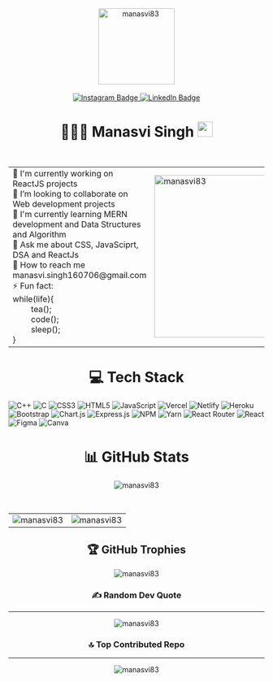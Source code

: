 <div align="center" >
  <img src="https://github.com/manasvi83/manasvi83/assets/103330308/ed7c244b-2654-48ec-92ad-2e4b1d9341af" width="150" align="center" alt="manasvi83" >
</div>
<br>
<div id="badges" align="center">
  <a href="https://instagram.com/manasvi_98">
    <img src="https://img.shields.io/badge/Instagram-%23E4405F.svg?logo=Instagram&logoColor=white" alt="Instagram Badge"/>
  </a>
 
  <a href="https://linkedin.com/in/manasvi98">
    <img src="https://img.shields.io/badge/LinkedIn-%230077B5.svg?logo=linkedin&logoColor=white" alt="LinkedIn Badge"/>
  </a>
  <br>
  <img src="https://visitcount.itsvg.in/api?id=manasvi83&icon=7&color=0" alt=""/>
</div>

<h1 align="center">
  💫😶‍🌫️ Manasvi Singh
  <img src="https://media.giphy.com/media/hvRJCLFzcasrR4ia7z/giphy.gif" alt="manasvi83" width="30px"/>
</h1>
<table>
  <tr>
    <td>
      <div>
       🔭 I'm currently working on ReactJS projects<br>🤝 I’m looking to collaborate on Web development projects<br>🌱 I'm currently learning MERN development and Data Structures and Algorithm<br>💬 Ask me about CSS, JavaSciprt, DSA and ReactJs<br>📧 How to reach me manasvi.singh160706@gmail.com<br>⚡ Fun fact: <br>   
<!--         <div> -->
          while(life){ <br> &emsp;&emsp; tea(); <br> &emsp;&emsp; code(); <br> &emsp;&emsp; sleep();<br> }<br> 
<!--         </div> -->
      </div>
    </td>
    <td>
      <div>
        <img src="https://github.com/manasvi83/manasvi83/assets/103330308/efd81faf-283e-478b-a2c1-b6c26534844e" alt="manasvi83" width="320">
      </div>
    </td>
  </tr>
</table>
<div>
</div>

<h1 align="center">
  💻 Tech Stack
</h1>

![C++](https://img.shields.io/badge/c++-%2300599C.svg?style=for-the-badge&logo=c%2B%2B&logoColor=white) ![C](https://img.shields.io/badge/c-%2300599C.svg?style=for-the-badge&logo=c&logoColor=white) ![CSS3](https://img.shields.io/badge/css3-%231572B6.svg?style=for-the-badge&logo=css3&logoColor=white) ![HTML5](https://img.shields.io/badge/html5-%23E34F26.svg?style=for-the-badge&logo=html5&logoColor=white) ![JavaScript](https://img.shields.io/badge/javascript-%23323330.svg?style=for-the-badge&logo=javascript&logoColor=%23F7DF1E) ![Vercel](https://img.shields.io/badge/vercel-%23000000.svg?style=for-the-badge&logo=vercel&logoColor=white) ![Netlify](https://img.shields.io/badge/netlify-%23000000.svg?style=for-the-badge&logo=netlify&logoColor=#00C7B7) ![Heroku](https://img.shields.io/badge/heroku-%23430098.svg?style=for-the-badge&logo=heroku&logoColor=white) ![Bootstrap](https://img.shields.io/badge/bootstrap-%23563D7C.svg?style=for-the-badge&logo=bootstrap&logoColor=white) ![Chart.js](https://img.shields.io/badge/chart.js-F5788D.svg?style=for-the-badge&logo=chart.js&logoColor=white) ![Express.js](https://img.shields.io/badge/express.js-%23404d59.svg?style=for-the-badge&logo=express&logoColor=%2361DAFB) ![NPM](https://img.shields.io/badge/NPM-%23000000.svg?style=for-the-badge&logo=npm&logoColor=white) ![Yarn](https://img.shields.io/badge/yarn-%232C8EBB.svg?style=for-the-badge&logo=yarn&logoColor=white) ![React Router](https://img.shields.io/badge/React_Router-CA4245?style=for-the-badge&logo=react-router&logoColor=white) ![React](https://img.shields.io/badge/react-%2320232a.svg?style=for-the-badge&logo=react&logoColor=%2361DAFB) 	![Figma](https://img.shields.io/badge/figma-%23F24E1E.svg?style=for-the-badge&logo=figma&logoColor=white) ![Canva](https://img.shields.io/badge/Canva-%2300C4CC.svg?style=for-the-badge&logo=Canva&logoColor=white)

<h1 align="center">
  📊 GitHub Stats
</h1>

<!-- # : -->
<div align="center">
  <p>
    <img src="https://github-readme-streak-stats.herokuapp.com/?user=manasvi83&theme=radical&hide_border=false" alt="manasvi83" />
  </p>
 </div> 
<div align="center">
  <table>
  <tr>
    <td><img src="https://github-readme-stats.vercel.app/api?username=manasvi83&theme=radical&hide_border=false&include_all_commits=true&count_private=false" alt="manasvi83" /></td>
    <td><img align="center" src="https://github-readme-stats.vercel.app/api/top-langs/?username=manasvi83&theme=radical&hide_border=false&include_all_commits=true&count_private=false&layout=compact" alt="manasvi83" /></td>
  </tr>
</table>
 </div> 
 
<h2 align="center">
  🏆 GitHub Trophies
</h2>

<!-- ## 🏆 GitHub Trophies -->
<div align="center">
  <p>
    <img src="https://github-profile-trophy.vercel.app/?username=manasvi83&theme=radical&no-frame=true&no-bg=false&margin-w=4" alt="manasvi83" />
  </p>
 </div> 


<h3 align="center">
  ✍️ Random Dev Quote
</h3>
<hr>
<div align="center">
  <p>
    <img src="https://quotes-github-readme.vercel.app/api?type=vetical&theme=merko" alt="manasvi83" />
  </p>
 </div> 


<h3 align="center">
  🔝 Top Contributed Repo
</h3>
<hr>
<div align="center">
  <p>
    <img src="https://github-contributor-stats.vercel.app/api?username=manasvi83&limit=5&theme=discord&combine_all_yearly_contributions=true" alt="manasvi83" />
  </p>
 </div> 
<!-- ![]() -->

<!-- --- -->
<!-- [![](https://visitcount.itsvg.in/api?id=manasvi83&icon=7&color=0)](https://visitcount.itsvg.in) -->

<!-- Proudly created with GPRM ( https://gprm.itsvg.in ) -->

